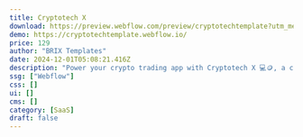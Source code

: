 ```yaml
---
title: Cryptotech X
download: https://preview.webflow.com/preview/cryptotechtemplate?utm_medium=preview_link&utm_source=designer&utm_content=cryptotechtemplate&preview=7013f868f1c49c0a544bf34508d3282e&workflow=preview
demo: https://cryptotechtemplate.webflow.io/
price: 129
author: "BRIX Templates"
date: 2024-12-01T05:08:21.416Z
description: "Power your crypto trading app with Cryptotech X 💻🪙, a cutting-edge Crypto Webflow Template built for digital currency websites. Present your app's key features and tools in a user-friendly layout that boosts engagement and trust."
ssg: ["Webflow"]
css: []
ui: []
cms: []
category: [SaaS]
draft: false
---
```

